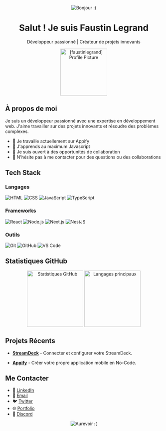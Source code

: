<!-- Header -->
<p align="center">
  <img src="https://img.shields.io/badge/Bonjour%20!%20Bienvenue%20sur%20mon%20profil%20GitHub%20!-brightgreen?style=for-the-badge" alt="Bonjour :)" />
</p>

<!-- Title -->
<h1 align="center">Salut ! Je suis Faustin Legrand</h1>
<p align="center">Développeur passionné | Créateur de projets innovants</p>

<!-- Profile Picture -->
<p align="center">
  <img src="https://avatars.githubusercontent.com/u/0000000?v=4" alt="[faustinlegrand] Profile Picture" width="150" />
</p>

<!-- About Me -->
## À propos de moi
Je suis un développeur passionné avec une expertise en développement web. J'aime travailler sur des projets innovants et résoudre des problèmes complexes.

- 🔭 Je travaille actuellement sur Appify
- 🌱 J'apprends au maximum Javascript
- 🤔 Je suis ouvert à des opportunités de collaboration
- 💬 N'hésite pas à me contacter pour des questions ou des collaborations

<!-- Tech Stack -->
## Tech Stack

### Langages
<p>
  <img src="https://img.shields.io/badge/HTML-E34F26?style=for-the-badge&logo=html5&logoColor=white" alt="HTML" />
  <img src="https://img.shields.io/badge/CSS-1572B6?style=for-the-badge&logo=css3&logoColor=white" alt="CSS" />
  <img src="https://img.shields.io/badge/JavaScript-F7DF1E?style=for-the-badge&logo=javascript&logoColor=black" alt="JavaScript" />
  <img src="https://img.shields.io/badge/TypeScript-3178C6?style=for-the-badge&logo=typescript&logoColor=white" alt="TypeScript" />
</p>

### Frameworks
<p>
  <img src="https://img.shields.io/badge/React-61DAFB?style=for-the-badge&logo=react&logoColor=black" alt="React" />
  <img src="https://img.shields.io/badge/Node.js-339933?style=for-the-badge&logo=node.js&logoColor=white" alt="Node.js" />
  <img src="https://img.shields.io/badge/Next.js-000000?style=for-the-badge&logo=next.js&logoColor=white" alt="Next.js" />
  <img src="https://img.shields.io/badge/NestJS-E0234E?style=for-the-badge&logo=nestjs&logoColor=white" alt="NestJS" />
</p>

### Outils
<p>
  <img src="https://img.shields.io/badge/Git-F05032?style=for-the-badge&logo=git&logoColor=white" alt="Git" />
  <img src="https://img.shields.io/badge/GitHub-181717?style=for-the-badge&logo=github&logoColor=white" alt="GitHub" />
  <img src="https://img.shields.io/badge/VS%20Code-007ACC?style=for-the-badge&logo=visual-studio-code&logoColor=white" alt="VS Code" />
</p>


<!-- Stats -->
## Statistiques GitHub

<p align="center">
  <img height="180em" src="https://github-readme-stats.vercel.app/api?username=faustinlegrand&show_icons=true&hide_border=true&count_private=true&include_all_commits=true&theme=dark" alt="Statistiques GitHub" />
  <img height="180em" src="https://github-readme-stats.vercel.app/api/top-langs/?username=faustinlegrand&layout=compact&hide_border=true&theme=dark" alt="Langages principaux" />
</p>

<!-- Recent Projects -->
## Projets Récents

- [**StreamDeck**](https://github.com/FaustinLegrand/StreamDeck) - Connecter et configurer votre StreamDeck. 

- [**Appify**](https://github.com/FaustinLegrand) - Créer votre propre application mobile en No-Code. 


<!-- Contact -->
## Me Contacter

- 💼 [LinkedIn](https://www.linkedin.com/in/faustinlegrand)
- 📧 [Email](mailto:faustin.legrand@outlook.com)
- 🐦 [Twitter](https://twitter.com/faustinlegrand)
- 🌐 [Portfolio](https://faustin.me)
- 💬 [Discord](https://discord.com/users/492053539292708865)

<!-- Footer -->
<p align="center">
  <img src="https://img.shields.io/badge/Merci%20de%20visiter%20mon%20profil%20!-Profitez%20de%20votre%20séjour!-blue?style=for-the-badge" alt="Aurevoir :(" />
</p>
